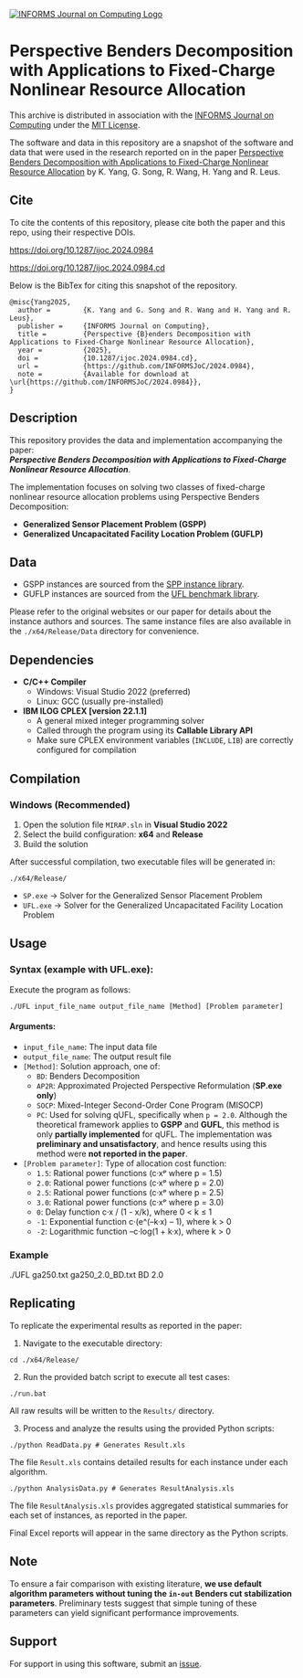 [![INFORMS Journal on Computing Logo](https://INFORMSJoC.github.io/logos/INFORMS_Journal_on_Computing_Header.jpg)](https://pubsonline.informs.org/journal/ijoc)

# Perspective Benders Decomposition with Applications to Fixed-Charge Nonlinear Resource Allocation

This archive is distributed in association with the [INFORMS Journal on
Computing](https://pubsonline.informs.org/journal/ijoc) under the [MIT License](LICENSE).

The software and data in this repository are a snapshot of the software and data
that were used in the research reported on in the paper [Perspective Benders Decomposition with Applications to Fixed-Charge Nonlinear Resource Allocation](https://doi.org/10.1287/ijoc.2024.0984) by K. Yang, G. Song, R. Wang, H. Yang and R. Leus.

## Cite

To cite the contents of this repository, please cite both the paper and this repo, using their respective DOIs.

https://doi.org/10.1287/ijoc.2024.0984

https://doi.org/10.1287/ijoc.2024.0984.cd

Below is the BibTex for citing this snapshot of the repository.

```
@misc{Yang2025,
  author =        {K. Yang and G. Song and R. Wang and H. Yang and R. Leus},
  publisher =     {INFORMS Journal on Computing},
  title =         {Perspective {B}enders Decomposition with Applications to Fixed-Charge Nonlinear Resource Allocation},
  year =          {2025},
  doi =           {10.1287/ijoc.2024.0984.cd},
  url =           {https://github.com/INFORMSJoC/2024.0984},
  note =          {Available for download at \url{https://github.com/INFORMSJoC/2024.0984}},
}
```

## Description

This repository provides the data and implementation accompanying the paper:  
**_Perspective Benders Decomposition with Applications to Fixed-Charge Nonlinear Resource Allocation_**.

The implementation focuses on solving two classes of fixed-charge nonlinear resource allocation problems using Perspective Benders Decomposition:

- **Generalized Sensor Placement Problem (GSPP)**
- **Generalized Uncapacitated Facility Location Problem (GUFLP)**

## Data

- GSPP instances are sourced from the [SPP instance library](https://commalab.di.unipi.it/datasets/RDR/).
- GUFLP instances are sourced from the [UFL benchmark library](https://resources.mpi-inf.mpg.de/departments/d1/projects/benchmarks/UflLib/).

Please refer to the original websites or our paper for details about the instance authors and sources. The same instance files are also available in the `./x64/Release/Data` directory for convenience.

## Dependencies

- **C/C++ Compiler**
  - Windows: Visual Studio 2022 (preferred)
  - Linux: GCC (usually pre-installed)
- **IBM ILOG CPLEX [version 22.1.1]**
  - A general mixed integer programming solver
  - Called through the program using its **Callable Library API**
  - Make sure CPLEX environment variables (`INCLUDE`, `LIB`) are correctly configured for compilation

## Compilation

### Windows (Recommended)

1. Open the solution file `MIRAP.sln` in **Visual Studio 2022**
2. Select the build configuration: **x64** and **Release**
3. Build the solution

After successful compilation, two executable files will be generated in:
```
./x64/Release/
```

- `SP.exe` → Solver for the Generalized Sensor Placement Problem  
- `UFL.exe` → Solver for the Generalized Uncapacitated Facility Location Problem

## Usage

### Syntax (example with UFL.exe):

Execute the program as follows:

```
./UFL input_file_name output_file_name [Method] [Problem parameter]
```

#### Arguments:

- `input_file_name`: The input data file
- `output_file_name`: The output result file
- `[Method]`: Solution approach, one of:
  - `BD`: Benders Decomposition
  - `AP2R`: Approximated Projected Perspective Reformulation (**SP.exe only**)
  - `SOCP`: Mixed-Integer Second-Order Cone Program (MISOCP)
  - `PC`: Used for solving qUFL, specifically when `p = 2.0`. Although the theoretical framework applies to **GSPP** and **GUFL**, this method is only **partially implemented** for qUFL. The implementation was **preliminary and unsatisfactory**, and hence results using this method were **not reported in the paper**. 
- `[Problem parameter]`: Type of allocation cost function:
  - `1.5`: Rational power functions (c·xᵖ where p = 1.5)
  - `2.0`: Rational power functions (c·xᵖ where p = 2.0)
  - `2.5`: Rational power functions (c·xᵖ where p = 2.5)
  - `3.0`: Rational power functions (c·xᵖ where p = 3.0)
  - `0`: Delay function c·x / (1 - x/k), where 0 < k ≤ 1
  - `-1`: Exponential function c·(e^(–k·x) – 1), where k > 0
  - `-2`: Logarithmic function –c·log(1 + k·x), where k > 0

### Example

./UFL ga250.txt ga250_2.0_BD.txt BD 2.0

## Replicating

To replicate the experimental results as reported in the paper:

1. Navigate to the executable directory:
```
cd ./x64/Release/
```
2. Run the provided batch script to execute all test cases:
```
./run.bat
```
All raw results will be written to the `Results/` directory.

3. Process and analyze the results using the provided Python scripts:
```
./python ReadData.py # Generates Result.xls 
```

The file `Result.xls` contains detailed results for each instance under each algorithm.

```
./python AnalysisData.py # Generates ResultAnalysis.xls
```
The file `ResultAnalysis.xls` provides aggregated statistical summaries for each set of instances, as reported in the paper.

Final Excel reports will appear in the same directory as the Python scripts.

## Note

To ensure a fair comparison with existing literature, **we use default algorithm parameters without tuning the `in-out` Benders cut stabilization parameters**. Preliminary tests suggest that simple tuning of these parameters can yield significant performance improvements.

## Support

For support in using this software, submit an [issue](https://github.com/INFORMSJoC/2024.0984/issues/new).